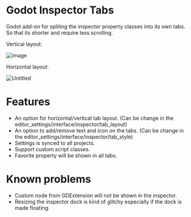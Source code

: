 # Godot Inspector Tabs
Godot add-on for spliting the inspector property classes into its own tabs. So that its shorter and require less scrolling.

Vertical layout:

![image](https://github.com/user-attachments/assets/fc5455d2-c48d-4e1f-b51f-4c09e2d4eb83)

Horizontal layout:

![Untitled](https://github.com/user-attachments/assets/e2849982-a57f-46d6-bcfa-c38676032b9d)


# Features
- An option for horizontal/vertical tab layout. (Can be change in the editor_settings/interface/inspector/tab_layout)
- An option to add/remove text and icon on the tabs. (Can be change in the editor_settings/interface/inspector/tab_style)
- Settings is synced to all projects.
- Support custom script classes.
- Favorite property will be shown in all tabs.

# Known problems
- Custom node from GDExtension will not be shown in the inspector.
- Resizing the inspector dock is kind of glitchy especially if the dock is made floating.
